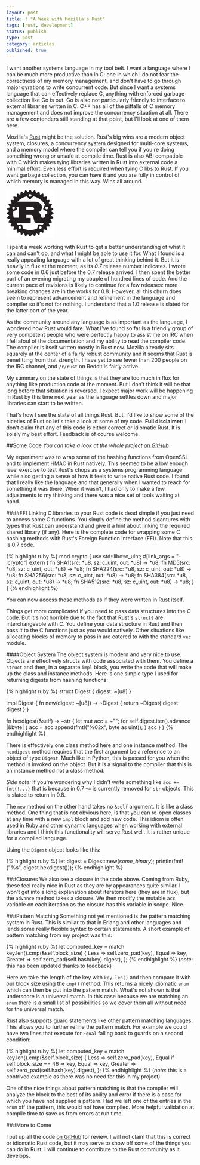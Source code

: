```yaml
---
layout: post
title: ! "A Week with Mozilla's Rust"
tags: [rust, development]
status: publish
type: post
category: articles
published: true
---
```

I want another systems language in my tool belt. I want a language where I can be much more productive than in C: one in which I do not fear the correctness of my memory management, and don't have to go through major gyrations to write concurrent code. But since I want a systems language that can effectively replace C, anything with enforced garbage collection like Go is out. Go is also not particularly friendly to interface to external libraries written in C. C++ has all of the pitfalls of C memory management and does not improve the concurrency situation at all.  There are a few contenders still standing at that point, but I'll look at one of them here.

Mozilla's [Rust](http://rust-lang.org/) might be the solution. Rust's big wins are a modern object system, closures, a concurrency system designed for multi-core systems, and a memory model where the compiler can tell you if you're doing something wrong or unsafe at compile time. Rust is also ABI compatible with C which makes tying libraries written in Rust into external code a minimal effort. Even less effort is required when tying C libs to Rust.  If you want garbage collection, you can have it and you are fully in control of which memory is managed in this way.  Wins all around.

![Rust logo](/images/rust-logo-128x128-blk.png)

I spent a week working with Rust to get a better understanding of what it can and can't do, and what I might be able to use it for. What I found is a really appealing language with a lot of great thinking behind it. But it is heavily in flux at the moment, as its *0.7* release number indicates.  I wrote some code in 0.6 just before the 0.7 release arrived. I then spent the better part of an evening migrating my couple of hundred lines of code. And the current pace of revisions is likely to continue for a few releases: more breaking changes are in the works for 0.8. However, all this churn does seem to represent advancement and refinement in the language and compiler so it's not for nothing. I understand that a 1.0 release is slated for the latter part of the year.

As the community around any language is as important as the language, I wondered how Rust would fare. What I've found so far is a friendly group of very competent people who were perfectly happy to assist me on IRC when I fell afoul of the documentation and my ability to read the compiler code. The compiler is itself written mostly in Rust now.  Mozilla already sits squarely at the center of a fairly robust community and it seems that Rust is benefitting from that strength. I have yet to see fewer than 200 people on the IRC channel, and `/r/rust` on Reddit is fairly active.

My summary on the state of things is that they are too much in flux for anything like production code at the moment. But I don't think it will be that long before that situation is reversed.  I expect major work will be happening in Rust by this time next year as the language settles down and major libraries can start to be written.

That's how I see the state of all things Rust. But, I'd like to show some of the niceties of Rust so let's take a look at some of my code. **Full disclaimer:** I don't claim that any of this code is either correct or idiomatic Rust. It is solely my best effort. Feedback is of course welcome.

##Some Code
*You can take a look at the whole project [on GitHub](https://github.com/relistan/cryptorust)*

My experiment was to wrap some of the hashing functions from OpenSSL and to implement HMAC in Rust natively. This seemed to be a low enough level exercise to test Rust's chops as a systems programming language while also getting a sense of how it feels to write native Rust code. I found that I really like the language and that generally when I wanted to reach for something it was there. When it wasn't, I had only to make a few adjustments to my thinking and there was a nice set of tools waiting at hand.

####FFI
Linking C libraries to your Rust code is dead simple if you just need to access some C functions. You simply define the method sigantures with types that Rust can understand and give it a hint about linking the required shared library (if any). Here is the complete code for wrapping some C hashing methods with Rust's Foreign Function Interface (FFI). Note that this is 0.7 code.

{% highlight ruby %}
mod crypto {
  use std::libc::c_uint;
#[link_args = "-lcrypto"]
  extern { 
    fn SHA1(src: *u8, sz: c_uint, out: *u8) -> *u8;
    fn MD5(src: *u8, sz: c_uint, out: *u8) -> *u8;
    fn SHA224(src: *u8, sz: c_uint, out: *u8) -> *u8;
    fn SHA256(src: *u8, sz: c_uint, out: *u8) -> *u8;
    fn SHA384(src: *u8, sz: c_uint, out: *u8) -> *u8;
    fn SHA512(src: *u8, sz: c_uint, out: *u8) -> *u8;
  }
}
{% endhighlight %}

You can now access those methods as if they were written in Rust itself. 

Things get more complicated if you need to pass data structures into the C code. But it's not horrible due to the fact that Rust's `struct`s are interchangeable with C. You define your data structure in Rust and then pass it to the C functions just as you would natively. Other situations like allocating blocks of memory to pass in are catered to with the standard `vec` module.

####Object System
The object system is modern and very nice to use. Objects are effectively structs with code associated with them. You define a `struct` and then, in a separate `impl` block, you write the code that will make up the class and instance methods. Here is one simple type I used for returning digests from hashing functions:

{% highlight ruby %}
struct Digest { digest: ~[u8] }

impl Digest {
  fn new(digest: ~[u8]) -> ~Digest { return ~Digest{ digest: digest } }

  fn hexdigest(&self) -> ~str {
    let mut acc = ~"";
    for self.digest.iter().advance |&byte| { acc = acc.append(fmt!("%02x", byte as uint)); }
    acc
  }
}
{% endhighlight %}

There is effectively one class method here and one instance method. The `hexdigest` method requires that the first argument be a reference to an object of type `Digest`. Much like in Python, this is passed for you when the method is invoked on the object. But it is a signal to the compiler that this is an instance method not a class method. 

*Side note:* If you're wondering why I didn't write something like `acc += fmt(!...)` that is because in 0.7 `+=` is currently removed for `str` objects. This is slated to return in 0.8.

The `new` method on the other hand takes no `&self` argument. It is like a class method. One thing that is not obvious here, is that you can re-open classes at any time with a new `impl` block and add new code. This idiom is often used in Ruby and other dynamic languages when working with external libraries and I think this functionality will serve Rust well. It is rather unique for a compiled language.

Using the `Digest` object looks like this:

{% highlight ruby %}
let digest = Digest::new(_some_binary_);
println(fmt!("%s", digest.hexdigest()));
{% endhighlight %}

###Closures
We also see a closure in the code above. Coming from Ruby, these feel really nice in Rust as they are by appearances quite similar. I won't get into a long explanation about iterators here (they are in flux), but the `advance` method takes a closure.  We then modify the mutable `acc` variable on each iteration as the closure has this variable in scope.  Nice.

###Pattern Matching
Something not yet mentioned is the pattern matching system in Rust. This is similar to that in Erlang and other languages and lends some really flexible syntax to certain statements. A short example of pattern matching from my project was this:

{% highlight ruby %}
let computed_key = match key.len().cmp(&self.block_size) {
  Less => self.zero_pad(key),
  Equal => key,
  Greater => self.zero_pad(self.hash(key).digest),
};
{% endhighlight %}
(*note*: this has been updated thanks to feedback)

Here we take the length of the key with `key.len()` and then compare it with our block size using the `cmp()` method. This returns a nicely idiomatic `enum` which can then be put into the pattern match. What's not shown is that underscore is a universal match. In this case because we are matching an `enum` there is a small list of possibilities so we cover them all without need for the universal match.

Rust also supports guard statements like other pattern matching languages. This allows you to further refine the pattern match. For example we could have two lines that execute for `Equal` falling back to guards on a second condition:

{% highlight ruby %}
let computed_key = match key.len().cmp(&self.block_size) {
  Less => self.zero_pad(key),
  Equal if self.block_size == 46 => key,
  Equal => key,
  Greater => self.zero_pad(self.hash(key).digest),
};
{% endhighlight %}
(*note*: this is a contrived example as there was no need for this in my project)

One of the nice things about pattern matching is that the compiler will analyze the block to the best of its ability and error if there is a case for which you have not supplied a pattern. Had we left one of the entries in the `enum` off the pattern, this would not have compiled. More helpful validation at compile time to save us from errors at run time.

###More to Come

I put up all the code [on GitHub](https://github.com/relistan/cryptorust) for review. I will not claim that this is correct or idiomatic Rust code, but it may serve to show off some of the things you can do in Rust. I will continue to contribute to the Rust community as it develops.

